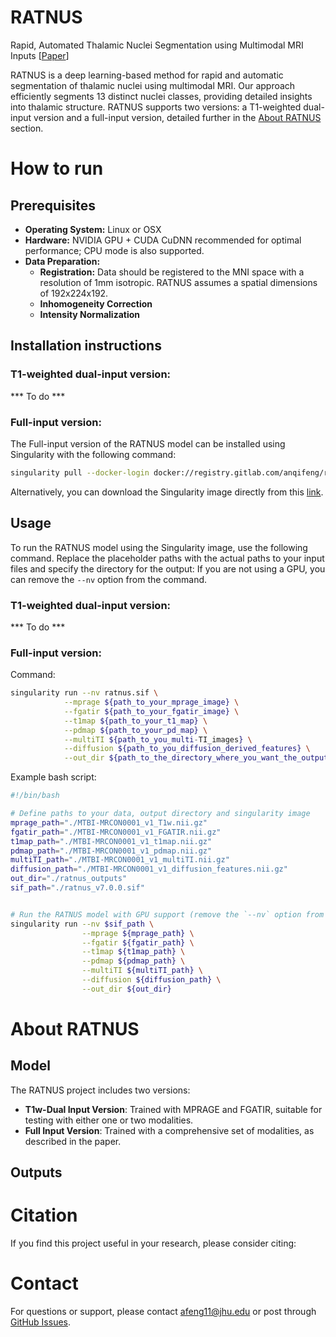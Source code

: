 # RATNUS

Rapid, Automated Thalamic Nuclei Segmentation using Multimodal MRI Inputs [[Paper]()]

RATNUS is a deep learning-based method for rapid and automatic segmentation of thalamic nuclei using multimodal MRI. 
Our approach efficiently segments 13 distinct nuclei classes, providing detailed insights into thalamic structure. 
RATNUS supports two versions: a T1-weighted dual-input version and a full-input version, 
detailed further in the [About RATNUS](#about-ratnus) section.


# How to run
## Prerequisites
- **Operating System:** Linux or OSX
- **Hardware:** NVIDIA GPU + CUDA CuDNN recommended for optimal performance; CPU mode is also supported.
- **Data Preparation:** 
  - **Registration:** Data should be registered to the MNI space with a resolution of 1mm isotropic. RATNUS assumes a spatial dimensions of 192x224x192.
  - **Inhomogeneity Correction** 
  - **Intensity Normalization** 


## Installation instructions
### T1-weighted dual-input version:
*** To do *** 


### Full-input version:
The Full-input version of the RATNUS model can be installed using Singularity with the following command:
```bash
singularity pull --docker-login docker://registry.gitlab.com/anqifeng/ratnus:v7.0.0
```

Alternatively, you can download the Singularity image directly from this [link](https://dl.dropboxusercontent.com/s/example/full-input-version.sif).


## Usage
To run the RATNUS model using the Singularity image, use the following command. 
Replace the placeholder paths with the actual paths to your input files and specify the directory for the output:
If you are not using a GPU, you can remove the `--nv` option from the command.

### T1-weighted dual-input version:
*** To do *** 

###  Full-input version:
Command:
```bash
singularity run --nv ratnus.sif \
            --mprage ${path_to_your_mprage_image} \
            --fgatir ${path_to_your_fgatir_image} \
            --t1map ${path_to_your_t1_map} \
            --pdmap ${path_to_your_pd_map} \
            --multiTI ${path_to_you_multi-TI_images} \
            --diffusion ${path_to_you_diffusion_derived_features} \
            --out_dir ${path_to_the_directory_where_you_want_the_output_to_be_stored}
 ```           

Example bash script:
```bash
#!/bin/bash

# Define paths to your data, output directory and singularity image
mprage_path="./MTBI-MRCON0001_v1_T1w.nii.gz"
fgatir_path="./MTBI-MRCON0001_v1_FGATIR.nii.gz"
t1map_path="./MTBI-MRCON0001_v1_t1map.nii.gz"
pdmap_path="./MTBI-MRCON0001_v1_pdmap.nii.gz"
multiTI_path="./MTBI-MRCON0001_v1_multiTI.nii.gz"
diffusion_path="./MTBI-MRCON0001_v1_diffusion_features.nii.gz"
out_dir="./ratnus_outputs"
sif_path="./ratnus_v7.0.0.sif"


# Run the RATNUS model with GPU support (remove the `--nv` option from the command if you are using a CPU)
singularity run --nv $sif_path \
                --mprage ${mprage_path} \
                --fgatir ${fgatir_path} \
                --t1map ${t1map_path} \
                --pdmap ${pdmap_path} \
                --multiTI ${multiTI_path} \
                --diffusion ${diffusion_path} \
                --out_dir ${out_dir}
```

# About RATNUS
## Model
The RATNUS project includes two versions:
- **T1w-Dual Input Version**: Trained with MPRAGE and FGATIR, suitable for testing with either one or two modalities.
- **Full Input Version**: Trained with a comprehensive set of modalities, as described in the paper.

## Outputs




# Citation
If you find this project useful in your research, please consider citing:



# Contact
For questions or support, please contact [afeng11@jhu.edu](mailto:afeng11@jhu.edu) or post through [GitHub Issues](https://github.com/ANQIFENG/RATNUS/issues).

